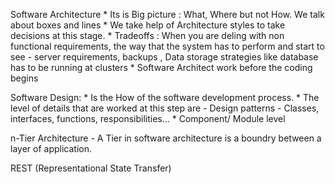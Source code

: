 Software Architecture
	* Its is Big picture : What, Where but not How. We talk about boxes and lines
	* We take help of Architecture styles to take decisions at this stage.
	* Tradeoffs : When you are deling with non functional requirements, the way that the system has to perform and start to see 
		- server requirements, backups , Data storage strategies like database has to be running at clusters
	* Software Architect work before the coding begins


Software Design:
	* Is the How of the software development process.
	* The level of details that are worked at this step are 
		- Design patterns
		- Classes, interfaces, functions, responsibilities...
	* Component/ Module level

n-Tier Architecture
	- A Tier in software architecture is a boundry between a layer of application.
	
REST (Representational State Transfer)
	
	
	
	
		
